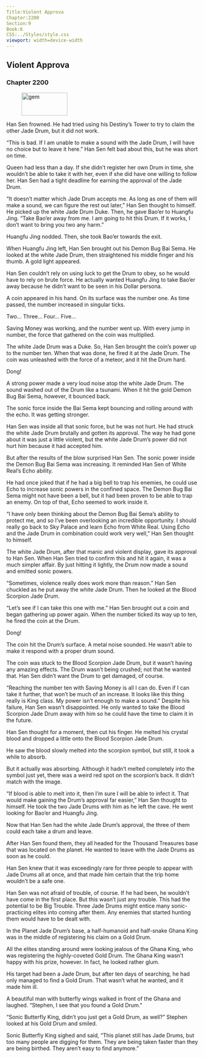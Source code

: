 ```yaml
---
Title:Violent Approva 
Chapter:2200 
Section:9 
Book:6 
CSS:../Styles/style.css 
viewport: width=device-width
---
```

  
## Violent Approva
### Chapter 2200
  
<figure>
	<img src="../Images/gem.gif" alt="gem" id="gem" width="120" height="60" />
</figure>
  

  
Han Sen frowned. He had tried using his Destiny’s Tower to try to claim the other Jade Drum, but it did not work.

“This is bad. If I am unable to make a sound with the Jade Drum, I will have no choice but to leave it here.” Han Sen felt bad about this, but he was short on time.

Queen had less than a day. If she didn’t register her own Drum in time, she wouldn’t be able to take it with her, even if she did have one willing to follow her. Han Sen had a tight deadline for earning the approval of the Jade Drum.

“It doesn’t matter which Jade Drum accepts me. As long as one of them will make a sound, we can figure the rest out later,” Han Sen thought to himself. He picked up the white Jade Drum Duke. Then, he gave Bao’er to Huangfu Jing. “Take Bao’er away from me. I am going to hit this Drum. If it works, I don’t want to bring you two any harm.”

Huangfu Jing nodded. Then, she took Bao’er towards the exit.

When Huangfu Jing left, Han Sen brought out his Demon Bug Bai Sema. He looked at the white Jade Drum, then straightened his middle finger and his thumb. A gold light appeared.

Han Sen couldn’t rely on using luck to get the Drum to obey, so he would have to rely on brute force. He actually wanted Huangfu Jing to take Bao’er away because he didn’t want to be seen in his Dollar persona.

A coin appeared in his hand. On its surface was the number one. As time passed, the number increased in singular ticks.

Two… Three… Four… Five…

Saving Money was working, and the number went up. With every jump in number, the force that gathered on the coin was multiplied.

The white Jade Drum was a Duke. So, Han Sen brought the coin’s power up to the number ten. When that was done, he fired it at the Jade Drum. The coin was unleashed with the force of a meteor, and it hit the Drum hard.

Dong!

A strong power made a very loud noise atop the white Jade Drum. The sound washed out of the Drum like a tsunami. When it hit the gold Demon Bug Bai Sema, however, it bounced back.

The sonic force inside the Bai Sema kept bouncing and rolling around with the echo. It was getting stronger.

Han Sen was inside all that sonic force, but he was not hurt. He had struck the white Jade Drum brutally and gotten its approval. The way he had gone about it was just a little violent, but the white Jade Drum’s power did not hurt him because it had accepted him.

But after the results of the blow surprised Han Sen. The sonic power inside the Demon Bug Bai Sema was increasing. It reminded Han Sen of White Real’s Echo ability.

He had once joked that if he had a big bell to trap his enemies, he could use Echo to increase sonic powers in the confined space. The Demon Bug Bai Sema might not have been a bell, but it had been proven to be able to trap an enemy. On top of that, Echo seemed to work inside it.

“I have only been thinking about the Demon Bug Bai Sema’s ability to protect me, and so I’ve been overlooking an incredible opportunity. I should really go back to Sky Palace and learn Echo from White Real. Using Echo and the Jade Drum in combination could work very well,” Han Sen thought to himself.

The white Jade Drum, after that manic and violent display, gave its approval to Han Sen. When Han Sen tried to confirm this and hit it again, it was a much simpler affair. By just hitting it lightly, the Drum now made a sound and emitted sonic powers.

“Sometimes, violence really does work more than reason.” Han Sen chuckled as he put away the white Jade Drum. Then he looked at the Blood Scorpion Jade Drum.

“Let’s see if I can take this one with me.” Han Sen brought out a coin and began gathering up power again. When the number ticked its way up to ten, he fired the coin at the Drum.

Dong!

The coin hit the Drum’s surface. A metal noise sounded. He wasn’t able to make it respond with a proper drum sound.

The coin was stuck to the Blood Scorpion Jade Drum, but it wasn’t having any amazing effects. The Drum wasn’t being crushed; not that he wanted that. Han Sen didn’t want the Drum to get damaged, of course.

“Reaching the number ten with Saving Money is all I can do. Even if I can take it further, that won’t be much of an increase. It looks like this thing really is King class. My power isn’t enough to make a sound.” Despite his failure, Han Sen wasn’t disappointed. He only wanted to take the Blood Scorpion Jade Drum away with him so he could have the time to claim it in the future.

Han Sen thought for a moment, then cut his finger. He melted his crystal blood and dropped a little onto the Blood Scorpion Jade Drum.

He saw the blood slowly melted into the scorpion symbol, but still, it took a while to absorb.

But it actually was absorbing. Although it hadn’t melted completely into the symbol just yet, there was a weird red spot on the scorpion’s back. It didn’t match with the image.

“If blood is able to melt into it, then I’m sure I will be able to infect it. That would make gaining the Drum’s approval far easier,” Han Sen thought to himself. He took the two Jade Drums with him as he left the cave. He went looking for Bao’er and Huangfu Jing.

Now that Han Sen had the white Jade Drum’s approval, the three of them could each take a drum and leave.

After Han Sen found them, they all headed for the Thousand Treasures base that was located on the planet. He wanted to leave with the Jade Drums as soon as he could.

Han Sen knew that it was exceedingly rare for three people to appear with Jade Drums all at once, and that made him certain that the trip home wouldn’t be a safe one.

Han Sen was not afraid of trouble, of course. If he had been, he wouldn’t have come in the first place. But this wasn’t just any trouble. This had the potential to be Big Trouble. Three Jade Drums might entice many sonic-practicing elites into coming after them. Any enemies that started hunting them would have to be dealt with.

In the Planet Jade Drum’s base, a half-humanoid and half-snake Ghana King was in the middle of registering his claim on a Gold Drum.

All the elites standing around were looking jealous of the Ghana King, who was registering the highly-coveted Gold Drum. The Ghana King wasn’t happy with his prize, however. In fact, he looked rather glum.

His target had been a Jade Drum, but after ten days of searching, he had only managed to find a Gold Drum. That wasn’t what he wanted, and it made him ill.

A beautiful man with butterfly wings walked in front of the Ghana and laughed. “Stephen, I see that you found a Gold Drum.”

“Sonic Butterfly King, didn’t you just get a Gold Drum, as well?” Stephen looked at his Gold Drum and smiled.

Sonic Butterfly King sighed and said, “This planet still has Jade Drums, but too many people are digging for them. They are being taken faster than they are being birthed. They aren’t easy to find anymore.”